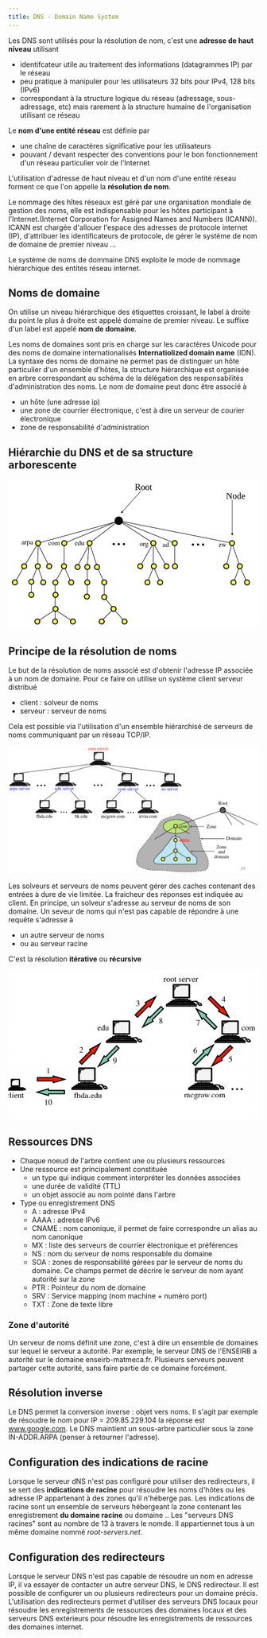 ```yaml
---
title: DNS - Domain Name System
---
```


Les DNS sont utilisés pour la résolution de nom, c'est une **adresse de haut
niveau** utilisant

+ identifcateur utile au traitement des informations (datagrammes IP) par le
  réseau
+ peu pratique à manipuler pour les utilisateurs 32 bits pour IPv4, 128 bits
  (IPv6)
+ correspondant à la structure logique du réseau (adressage, sous-adressage,
  etc) mais rarement à la structure humaine de l'organisation utilisant ce
  réseau

Le **nom d'une entité réseau** est définie par

+ une chaîne de caractères significative pour les utilisateurs
+ pouvant / devant respecter des conventions pour le bon fonctionnement d'un
  réseau particulier voir de l'Internet

L'utilisation d'adresse de haut niveau et d'un nom d'une entité réseau forment
ce que l'on appelle la **résolution de nom**.

Le nommage des hîtes réseaux est géré par une organisation mondiale de gestion
des noms, elle est indispensable pour les hôtes participant à
l'Internet.(Internet Corporation for Assigned Names and Numbers (ICANN)). ICANN
est chargée d'allouer l'espace des adresses de protocole internet (IP),
d'attribuer les identificateurs de protocole, de gérer le système de nom de
domaine de premier niveau ...

Le système de noms de dommaine DNS exploite le mode de nommage hiérarchique des
entités réseau internet.

## Noms de domaine

On utilise un niveau hiérarchique des étiquettes croissant, le label à droite du
point le plus à droite est appelé domaine de premier niveau. Le suffixe d'un
label est appelé **nom de domaine**.

Les noms de domaines sont pris en charge sur les caractères Unicode pour des noms
de domaine internationalisés **Internatiolized domain name** (IDN). La syntaxe
des noms de domaine ne permet pas de distinguer un hôte particulier d'un
ensemble d'hôtes, la structure hiérarchique est organisée en arbre correspondant
au schéma de la délégation des responsabilités d'administration des noms. Le nom
de domaine peut donc être associé à

+ un hôte (une adresse ip)
+ une zone de courrier électronique, c'est à dire un serveur de courier
  électronique
+ zone de responsabilité d'administration

## Hiérarchie du DNS et de sa structure arborescente

![](./img/5.png)

## Principe de la résolution de noms

Le but de la résolution de noms associé est d'obtenir l'adresse IP associée à un
nom de domaine. Pour ce faire on utilise un système client serveur distribué

+ client : solveur de noms
+ serveur : serveur de noms

Cela est possible via l'utilisation d'un ensemble hiérarchisé de serveurs de
noms communiquant par un réseau TCP/IP.

![](./img/6.png)

Les solveurs et serveurs de noms peuvent gérer des caches contenant des entrées
à dure de vie limitée. La fraicheur des réponses est indiquée au client. En
principe, un solveur s'adresse au serveur de noms de son domaine. Un seveur de
noms qui n'est pas capable de répondre à une requête s'adresse à

+ un autre serveur de noms
+ ou au serveur racine

C'est la résolution **itérative** ou **récursive**

![](./img/7.png)

## Ressources DNS

+ Chaque noeud de l'arbre contient une ou plusieurs ressources
+ Une ressource est principalement constituée
  + un type qui indique comment interpréter les données associées
  + une durée de validité (TTL)
  + un objet associé au nom pointé dans l'arbre
+ Type ou enregistrement DNS
  + A : adresse IPv4
  + AAAA : adresse IPv6
  + CNAME : nom canonique, il permet de faire correspondre un alias au nom
    canonique
  + MX : liste des serveurs de courrier électronique et préférences
  + NS : nom du serveur de noms responsable du domaine
  + SOA : zones de responsabilité gérées par le serveur de noms du domaine. Ce
    champs permet de décrire le serveur de nom ayant autorité sur la zone
  + PTR : Pointeur du nom de domaine
  + SRV : Service mapping (nom machine + numéro port)
  + TXT : Zone de texte libre

### Zone d'autorité

Un serveur de noms définit une zone, c'est à dire un ensemble de domaines sur
lequel le serveur a autorité. Par exemple, le serveur DNS de l'ENSEIRB a
autorité sur le domaine enseirb-matmeca.fr. Plusieurs serveurs peuvent partager
cette autorité, sans faire partie de ce domaine forcément.

## Résolution inverse

Le DNS permet la conversion inverse : objet vers noms. Il s'agit par exemple de
résoudre le nom pour IP = 209.85.229.104 la réponse est www.google.com. Le DNS
maintient un sous-arbre particulier sous la zone IN-ADDR.ARPA (penser à
retourner l'adresse).

## Configuration des indications de racine

Lorsque le serveur dNS n'est pas configuré pour utiliser des redirecteurs, il se
sert des **indications de racine** pour résoudre les noms d'hôtes ou les adresse
IP appartenant à des zones qu'il n'héberge pas. Les indications de racine sont
un ensemble de serveurs hébergeant la zone contenant les enregistrement **du
domaine racine** ou domaine .. Les "serveurs DNS racines" sont au nombre de 13 à
travers le nomde. Il appartiennet tous à un même domaine nommé
*root-servers.net*.

## Configuration des redirecteurs

Lorsque le serveur DNS n'est pas capable de résoudre un nom en adresse IP, il va
essayer de contacter un autre serveur DNS, le DNS redirecteur. Il est possible
de configurer un ou plusieurs redirecteurs pour un domaine précis. L'utilisation
des redirecteurs permet d'utiliser des serveurs DNS locaux pour résoudre les
enregistrements de ressources des domaines locaux et des serveurs DNS extérieurs
pour résoudre les enregistrements de ressources des domaines internet.
